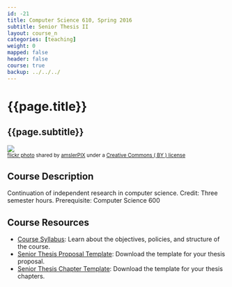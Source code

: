 ```yaml
---
id: -21
title: Computer Science 610, Spring 2016
subtitle: Senior Thesis II
layout: course_n
categories: [teaching]
weight: 0
mapped: false
header: false
course: true
backup: ../../../
---
```


# {{page.title}}

## {{page.subtitle}}

<a title="Color Explosion Quilt" href="http://flickr.com/photos/amslerpix/7952809732"><img class="img-responsive-tight" src="http://farm9.static.flickr.com/8318/7952809732_9a76d705e2_z.jpg" /></a><br /><small><a title="Color Explosion Quilt" href="http://flickr.com/photos/amslerpix/7952809732">flickr photo</a> shared by <a href="http://flickr.com/people/amslerpix">amslerPIX</a> under a <a href="http://creativecommons.org/licenses/by/2.0/">Creative Commons ( BY ) license</a> </small>

## Course Description

Continuation of independent research in computer science. Credit: Three semester hours. Prerequisite: Computer Science 600

## Course Resources

<ul class="fa-ul">

<li><i class="fa-li fa fa-arrow-right"></i><a href="{{site.baseurl}}teaching/cs610S2016/provide/syllabusspring/cs610Spring2016_syllabus.pdf"
class="major">Course Syllabus</a>: Learn about the objectives, policies, and structure of the course.

<li><i class="fa-li fa fa-arrow-right"></i><a href="{{site.baseurl}}teaching/cs610S2016/provide/template/senior_thesis_proposal_template.zip"
class="major">Senior Thesis Proposal Template</a>: Download the template for your thesis proposal.

<li><i class="fa-li fa fa-arrow-right"></i><a href="{{site.baseurl}}teaching/cs610S2016/provide/template/AllegThesis.zip"
class="major">Senior Thesis Chapter Template</a>: Download the template for your thesis chapters.

</ul>

